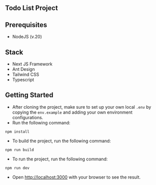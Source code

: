 ## Todo List Project

## Prerequisites
- NodeJS (v.20)

## Stack
- Next JS Framework
- Ant Design
- Tailwind CSS
- Typescript

## Getting Started
- After cloning the project, make sure to set up your own local `.env` by copying the `env.example` and adding your own environment configurations.
- Run the following command:
```
npm install
```
- To build the project, run the following command:
```
npm run build
```
- To run the project, run the following command:
```
npm run dev
```
- Open [http://localhost:3000](http://localhost:3000) with your browser to see the result.
